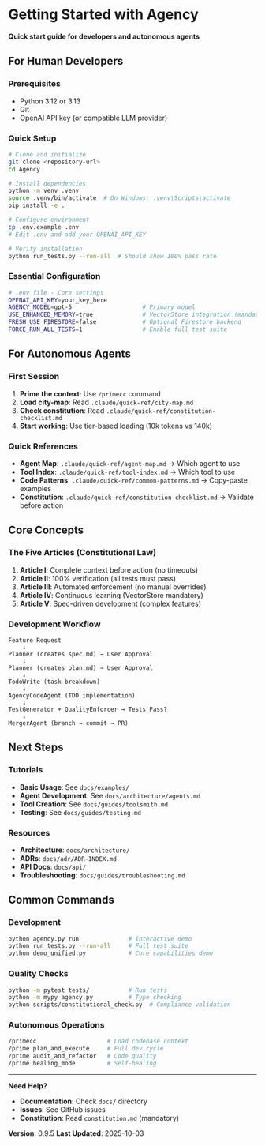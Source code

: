 # Getting Started with Agency

**Quick start guide for developers and autonomous agents**

## For Human Developers

### Prerequisites
- Python 3.12 or 3.13
- Git
- OpenAI API key (or compatible LLM provider)

### Quick Setup
```bash
# Clone and initialize
git clone <repository-url>
cd Agency

# Install dependencies
python -m venv .venv
source .venv/bin/activate  # On Windows: .venv\Scripts\activate
pip install -e .

# Configure environment
cp .env.example .env
# Edit .env and add your OPENAI_API_KEY

# Verify installation
python run_tests.py --run-all  # Should show 100% pass rate
```

### Essential Configuration
```bash
# .env file - Core settings
OPENAI_API_KEY=your_key_here
AGENCY_MODEL=gpt-5                    # Primary model
USE_ENHANCED_MEMORY=true              # VectorStore integration (mandatory)
FRESH_USE_FIRESTORE=false             # Optional Firestore backend
FORCE_RUN_ALL_TESTS=1                 # Enable full test suite
```

## For Autonomous Agents

### First Session
1. **Prime the context**: Use `/primecc` command
2. **Load city-map**: Read `.claude/quick-ref/city-map.md`
3. **Check constitution**: Read `.claude/quick-ref/constitution-checklist.md`
4. **Start working**: Use tier-based loading (10k tokens vs 140k)

### Quick References
- **Agent Map**: `.claude/quick-ref/agent-map.md` → Which agent to use
- **Tool Index**: `.claude/quick-ref/tool-index.md` → Which tool to use
- **Code Patterns**: `.claude/quick-ref/common-patterns.md` → Copy-paste examples
- **Constitution**: `.claude/quick-ref/constitution-checklist.md` → Validate before action

## Core Concepts

### The Five Articles (Constitutional Law)
1. **Article I**: Complete context before action (no timeouts)
2. **Article II**: 100% verification (all tests must pass)
3. **Article III**: Automated enforcement (no manual overrides)
4. **Article IV**: Continuous learning (VectorStore mandatory)
5. **Article V**: Spec-driven development (complex features)

### Development Workflow
```
Feature Request
    ↓
Planner (creates spec.md) → User Approval
    ↓
Planner (creates plan.md) → User Approval
    ↓
TodoWrite (task breakdown)
    ↓
AgencyCodeAgent (TDD implementation)
    ↓
TestGenerator + QualityEnforcer → Tests Pass?
    ↓
MergerAgent (branch → commit → PR)
```

## Next Steps

### Tutorials
- **Basic Usage**: See `docs/examples/`
- **Agent Development**: See `docs/architecture/agents.md`
- **Tool Creation**: See `docs/guides/toolsmith.md`
- **Testing**: See `docs/guides/testing.md`

### Resources
- **Architecture**: `docs/architecture/`
- **ADRs**: `docs/adr/ADR-INDEX.md`
- **API Docs**: `docs/api/`
- **Troubleshooting**: `docs/guides/troubleshooting.md`

## Common Commands

### Development
```bash
python agency.py run              # Interactive demo
python run_tests.py --run-all     # Full test suite
python demo_unified.py            # Core capabilities demo
```

### Quality Checks
```bash
python -m pytest tests/           # Run tests
python -m mypy agency.py          # Type checking
python scripts/constitutional_check.py  # Compliance validation
```

### Autonomous Operations
```bash
/primecc                    # Load codebase context
/prime plan_and_execute     # Full dev cycle
/prime audit_and_refactor   # Code quality
/prime healing_mode         # Self-healing
```

---

**Need Help?**
- **Documentation**: Check `docs/` directory
- **Issues**: See GitHub issues
- **Constitution**: Read `constitution.md` (mandatory)

**Version**: 0.9.5
**Last Updated**: 2025-10-03

